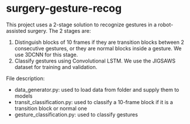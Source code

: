# surgery-gesture-recog

This project uses a 2-stage solution to recognize gestures in a robot-assisted surgery. The 2 stages are:
1. Distinguish blocks of 10 frames if they are transition blocks between 2 consecutive gestures, or they are normal blocks inside a gesture. We use 3DCNN for this stage.
2. Classify gestures using Convolutional LSTM.
We use the JIGSAWS dataset for training and validation.

File description:
* data_generator.py: used to load data from folder and supply them to models
* transit_classification.py: used to classify a 10-frame block if it is a transition block or normal one
* gesture_classification.py: used to classify gestures
